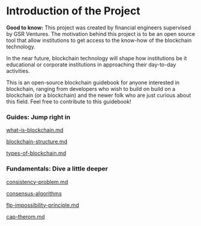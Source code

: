 # Introduction of the Project

<!--- {% hint style="info" %} -->
**Good to know:** This project was created by financial engineers supervised by GSR Ventures. The motivation behind this project is to be an open source tool that allow institutions to get access to the know-how of the blockchain technology.

 

In the near future, blockchain technology will shape how institutions be it educational or corporate institutions in approaching their day-to-day activities.
<!--- {% endhint %} -->

This is an open-source blockchain guidebook for anyone interested in blockchain, ranging from developers who wish to build on build on a blockchain (or a blockchain) and the newer folk who are just curious about this field. Feel free to contribute to this guidebook!


<!---

> Loom is the video messaging tool that helps you get your message across through instantly shareable videos.
>
> With Loom, you can record your camera, microphone, and desktop simultaneously. Your video is then instantly available to share through Loom's patented technology.
>
> — From the [Loom Docs](https://support.loom.com/hc/en-us/articles/360002158057-What-is-Loom-)

> The Mailchimp Marketing API provides programmatic access to Mailchimp data and functionality, allowing developers to build custom features to do things like sync email activity and campaign analytics with their database, manage audiences and campaigns, and more.
>
> — From the [Mailchimp Marketing API docs](https://mailchimp.com/developer/marketing/docs/fundamentals/)

## Getting Started

**Got 2 minutes?** Check out a video overview of our product:

{% embed url="https://www.loom.com/share/3bfa83acc9fd41b7b98b803ba9197d90" %}

{% hint style="info" %}
**Good to know:** A succinct video overview is a great way to introduce folks to your product. Embed a Loom, Vimeo or YouTube video and you're good to go! We love this video from the fine folks at [Loom](https://loom.com) as a perfect example of a succinct feature overview.
{% endhint %}

-->

### Guides: Jump right in

<!--- {% content-ref url="backgrounds/what-is-blockchain.md" %} -->
[what-is-blockchain.md](backgrounds/what-is-blockchain.md)
<!--- {% endcontent-ref %} -->

<!--- {% content-ref url="backgrounds/blockchain-structure.md" %} -->
[blockchain-structure.md](backgrounds/blockchain-structure.md)
<!--- {% endcontent-ref %} -->

<!--- {% content-ref url="backgrounds/types-of-blockchain.md" %} -->
[types-of-blockchain.md](backgrounds/types-of-blockchain.md)
<!--- {% endcontent-ref %} -->


### Fundamentals: Dive a little deeper

<!--- {% content-ref url="distributed-system-fundamentals/consistency-problem.md" %} -->
[consistency-problem.md](distributed-system-fundamentals/consistency-problem.md)
<!--- {% endcontent-ref %} -->

<!--- {% content-ref url="distributed-system-fundamentals/consensus-algorithms/" %} -->
[consensus-algorithms](distributed-system-fundamentals/consensus-algorithms/)
<!--- {% endcontent-ref %} -->

<!---  {% content-ref url="distributed-system-fundamentals/flp-impossibility-principle.md" %} -->
[flp-impossibility-principle.md](distributed-system-fundamentals/flp-impossibility-principle.md)
<!---  {% endcontent-ref %} -->

<!---  {% content-ref url="distributed-system-fundamentals/cap-therom.md" %} -->
[cap-therom.md](distributed-system-fundamentals/cap-therom.md)
<!--- {% endcontent-ref %} -->

